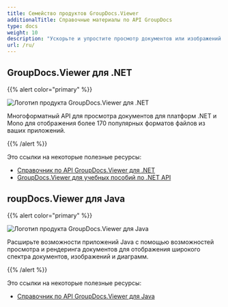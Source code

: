 ```yaml
---
title: Семейство продуктов GroupDocs.Viewer
additionalTitle: Справочные материалы по API GroupDocs
type: docs
weight: 10
description: "Ускорьте и упростите просмотр документов или изображений в любом кросс-платформенном приложении с помощью наших собственных API-интерфейсов GroupDocs.Viewer для .NET и Java."
url: /ru/
---
```


## GroupDocs.Viewer для .NET

{{% alert color="primary" %}} 

![Логотип продукта GroupDocs.Viewer для .NET](../gdocs_net.png)

Многоформатный API для просмотра документов для платформ .NET и Mono для отображения более 170 популярных форматов файлов из ваших приложений.

{{% /alert %}} 

Это ссылки на некоторые полезные ресурсы:

- [Справочник по API GroupDocs.Viewer для .NET](/viewer/ru/net/)
- [GroupDocs.Viewer для учебных пособий по .NET API](/tutorials/viewer/ru/net/)


## roupDocs.Viewer для Java

{{% alert color="primary" %}}

![Логотип продукта GroupDocs.Viewer для Java](../gdocs_java.png)

Расширьте возможности приложений Java с помощью возможностей просмотра и рендеринга документов для отображения широкого спектра документов, изображений и диаграмм.

{{% /alert %}}

Это ссылки на некоторые полезные ресурсы:

- [Справочник по API GroupDocs.Viewer для Java](/viewer/java/)
